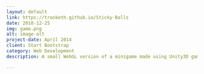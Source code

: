 ```yaml
---
layout: default
link: https://tronketh.github.io/Sticky-Balls
date: 2018-12-25
img: game.png
alt: image-alt
project-date: April 2014
client: Start Bootstrap
category: Web Development
description: A small WebGL version of a minigame made using Unity3D game engine for phones. Work in progress.

---
```

